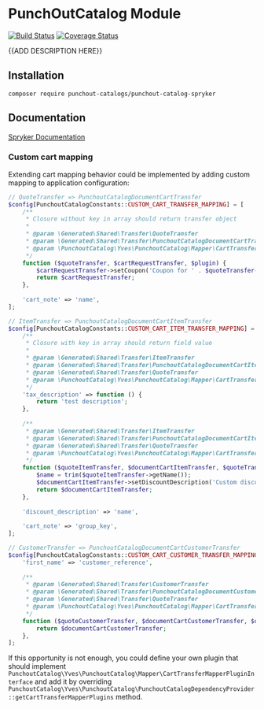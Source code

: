 # PunchOutCatalog Module
[![Build Status](https://travis-ci.org/punchout-catalogs/punchout-catalog-spryker.svg)](https://travis-ci.org/punchout-catalogs/punchout-catalog-spryker)
[![Coverage Status](https://coveralls.io/repos/github/punchout-catalogs/punchout-catalog-spryker/badge.svg)](https://coveralls.io/github/punchout-catalogs/punchout-catalog-spryker)

{{ADD DESCRIPTION HERE}}

## Installation

```
composer require punchout-catalogs/punchout-catalog-spryker
```

## Documentation

[Spryker Documentation](https://academy.spryker.com/developing_with_spryker/module_guide/modules.html)



### Custom cart mapping

Extending cart mapping behavior could be implemented by adding custom mapping to application configuration:

```php
// QuoteTransfer => PunchoutCatalogDocumentCartTransfer
$config[PunchoutCatalogConstants::CUSTOM_CART_TRANSFER_MAPPING] = [
    /**
     * Closure without key in array should return transfer object 
     *
     * @param \Generated\Shared\Transfer\QuoteTransfer
     * @param \Generated\Shared\Transfer\PunchoutCatalogDocumentCartTransfer
     * @param \PunchoutCatalog\Yves\PunchoutCatalog\Mapper\CartTransferMapperDefaultPlugin
     */
    function ($quoteTransfer, $cartRequestTransfer, $plugin) {
        $cartRequestTransfer->setCoupon('Coupon for ' . $quoteTransfer->getName());
        return $cartRequestTransfer;
    },
    
    'cart_note' => 'name',
];

// ItemTransfer => PunchoutCatalogDocumentCartItemTransfer
$config[PunchoutCatalogConstants::CUSTOM_CART_ITEM_TRANSFER_MAPPING] = [
    /**
     * Closure with key in array should return field value
     *
     * @param \Generated\Shared\Transfer\ItemTransfer
     * @param \Generated\Shared\Transfer\PunchoutCatalogDocumentCartItemTransfer
     * @param \Generated\Shared\Transfer\QuoteTransfer
     * @param \PunchoutCatalog\Yves\PunchoutCatalog\Mapper\CartTransferMapperDefaultPlugin
     */
    'tax_description' => function () {
        return 'test description';
    },
    
    /**
     * @param \Generated\Shared\Transfer\ItemTransfer
     * @param \Generated\Shared\Transfer\PunchoutCatalogDocumentCartItemTransfer
     * @param \Generated\Shared\Transfer\QuoteTransfer
     * @param \PunchoutCatalog\Yves\PunchoutCatalog\Mapper\CartTransferMapperDefaultPlugin
     */
    function ($quoteItemTransfer, $documentCartItemTransfer, $quoteTransfer, $plugin) {
        $name = trim($quoteItemTransfer->getName());
        $documentCartItemTransfer->setDiscountDescription('Custom discount description for ' . $name);
        return $documentCartItemTransfer;
    },
    
    'discount_description' => 'name',
    
    'cart_note' => 'group_key',
];

// CustomerTransfer => PunchoutCatalogDocumentCartCustomerTransfer
$config[PunchoutCatalogConstants::CUSTOM_CART_CUSTOMER_TRANSFER_MAPPING] = [
    'first_name' => 'customer_reference',
    
    /**
     * @param \Generated\Shared\Transfer\CustomerTransfer
     * @param \Generated\Shared\Transfer\PunchoutCatalogDocumentCustomerTransfer
     * @param \Generated\Shared\Transfer\QuoteTransfer
     * @param \PunchoutCatalog\Yves\PunchoutCatalog\Mapper\CartTransferMapperDefaultPlugin
     */
    function ($quoteCustomerTransfer, $documentCartCustomerTransfer, $quoteTransfer, $plugin) {
        return $documentCartCustomerTransfer;
    },
];
```


If this opportunity is not enough, you could define your own plugin that should implement `PunchoutCatalog\Yves\PunchoutCatalog\Mapper\CartTransferMapperPluginInterface`
and add it by overriding `PunchoutCatalog\Yves\PunchoutCatalog\PunchoutCatalogDependencyProvider::getCartTransferMapperPlugins` method.
